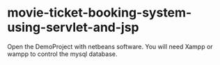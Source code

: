 # movie-ticket-booking-system-using-servlet-and-jsp


Open the DemoProject with netbeans software. You will need Xampp  or wampp to control the mysql database.
